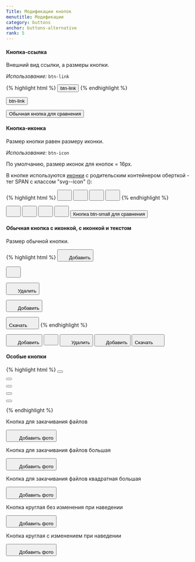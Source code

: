```yaml
---
Title: Модификации кнопок
menutitle: Модификации
category: buttons
anchor: buttons-alternative
rank: 5
---
```


#### Кнопка-ссылка

Внешний вид ссылки, а размеры кнопки.

_Использование:_ `btn-link`

{% highlight html %}
  <button class="btn-link">btn-link</button>
{% endhighlight %}

<div class="bs-docs-example">
  <div class="">
  <button class="btn-link">btn-link</button>

  <button class="btn-default ml-10">Обычная кнопка для сравнения</button>
  </div>
</div>

#### Кнопка-иконка

Размер кнопки равен размеру иконки.

_Использование:_ `btn-icon`

По умолчанию, размер иконок для кнопок = 16px.

В кнопке используются <a href="https://infotech-ru.github.io/dsf-common-ui/icons">иконки</a> с родительским контейнером оберткой - тег SPAN с классом "svg--icon" (<span class="svg--icon">):

{% highlight html %}
  <button class="btn-icon"><span class="svg--icon"><svg class="bicolors-plus" width="24" height="24"><use xlink:href="sprite.symbol.svg#bicolors-plus"></use></svg></span></button>
  <button class="btn-icon"><span class="svg--icon"><svg class="bicolors-arrows_reload" width="24" height="24"><use xlink:href="sprite.symbol.svg#bicolors-arrows_reload"></use></svg></span></button>
  <button class="btn-icon"><span class="svg--icon svg-danger"><svg class="bicolors-delete" width="24" height="24"><use xlink:href="sprite.symbol.svg#bicolors-delete"></use></svg></span></button>
  <button class="btn-icon btn-icon_h20"><span class="svg--icon"><svg class="bicolors-plus__24vb" width="24" height="24"><use xlink:href="sprite.symbol.svg#bicolors-plus__24vb"></use></svg></span></button>
{% endhighlight %}
<div class="bs-docs-example">
  <div class="">
  <button class="btn-icon"><span class="svg--icon"><svg class="bicolors-plus" width="24" height="24"><use xlink:href="/dsf-common-ui/dist/sprite.symbol.svg#bicolors-plus"></use></svg></span></button>
  <button class="btn-icon ml-10"><span class="svg--icon"><svg class="bicolors-arrows_reload" width="24" height="24"><use xlink:href="/dsf-common-ui/dist/sprite.symbol.svg#bicolors-arrows_reload"></use></svg></span></button>
  <button class="btn-icon ml-10"><span class="svg--icon svg-danger"><svg class="bicolors-delete" width="24" height="24"><use xlink:href="/dsf-common-ui/dist/sprite.symbol.svg#bicolors-delete"></use></svg></span></button>
  <button class="btn-icon btn-icon_h20 ml-10"><span class="svg--icon"><svg class="bicolors-plus__24vb" width="24" height="24"><use xlink:href="/dsf-common-ui/dist/sprite.symbol.svg#bicolors-plus__24vb"></use></svg></span></button>
  <button class="btn-default btn-small ml-10">Кнопка btn-small для сравнения</button>
  </div>
</div>

#### Обычная кнопка c иконкой, с иконкой и текстом

Размер обычной кнопки.

{% highlight html %}
  <button class="btn-link"><span class="svg--icon"><svg class="bicolors-plus" width="24" height="24"><use xlink:href="sprite.symbol.svg#bicolors-plus"></use></svg></span><span class="btn-text">Добавить</span></button>
  
  <button class="btn-success__outline"><span class="svg--icon"><svg class="bicolors-filter" width="24" height="24"><use xlink:href="sprite.symbol.svg#bicolors-filter"></use></svg></span></button>

  <button class="btn-danger__outline"><span class="svg--icon"><svg class="bicolors-delete" width="24" height="24"><use xlink:href="sprite.symbol.svg#bicolors-delete"></use></svg></span><span class="btn-text">Удалить</span></button>

  <button class="btn-primary"><span class="svg--icon"><svg class="bicolors-plus" width="24" height="24"><use xlink:href="sprite.symbol.svg#bicolors-plus"></use></svg></span><span class="btn-text">Добавить</span></button>

  <button class="btn-primary__outline"><span class="btn-text">Скачать</span><span class="svg--icon"><svg class="bicolors-export" width="24" height="24"><use xlink:href="sprite.symbol.svg#bicolors-export"></use></svg></span></button>
{% endhighlight %}

<div class="bs-docs-example">
  <button class="btn-link"><span class="svg--icon"><svg  class="bicolors-plus" width="24" height="24"><use xlink:href="/dsf-common-ui/dist/sprite.symbol.svg#bicolors-plus"></use></svg></span><span class="btn-text">Добавить</span></button>
  <button class="btn-success__outline ml-10"><span class="svg--icon"><svg  class="bicolors-filter" width="24" height="24"><use xlink:href="/dsf-common-ui/dist/sprite.symbol.svg#bicolors-filter"></use></svg></span></button>
  <button class="btn-danger__outline ml-10"><span class="svg--icon"><svg class="bicolors-delete" width="24" height="24"><use xlink:href="/dsf-common-ui/dist/sprite.symbol.svg#bicolors-delete"></use></svg></span><span class="btn-text">Удалить</span></button>
  <button class="btn-primary ml-10"><span class="svg--icon"><svg class="bicolors-plus" width="24" height="24"><use xlink:href="/dsf-common-ui/dist/sprite.symbol.svg#bicolors-plus"></use></svg></span><span class="btn-text">Добавить</span></button>
  <button class="btn-primary__outline ml-10"><span class="btn-text">Скачать</span><span class="svg--icon"><svg class="bicolors-export" width="24" height="24"><use xlink:href="/dsf-common-ui/dist/sprite.symbol.svg#bicolors-export"></use></svg></span></button>
</div>



#### Особые кнопки

{% highlight html %}
<button class="btn-download"><span class="btn-download_inner"><?= Icons::withText('bicolors-photo', Yii::t('app', 'Добавить фото')) ?></span></button>

<button class="btn-download btn-download__large"><span class="btn-download_inner"><?= Icons::withText('bicolors-photo__24vb', Yii::t('app', 'Добавить фото')) ?></span></button>

<button class="btn-download btn-download__square"><span class="btn-download_inner"><?= Icons::withText('bicolors-photo__24vb', Yii::t('app', 'Добавить фото')) ?></span></button>

<button class="btn-download btn-download__circle"><span class="btn-download_inner"><?= Icons::withText('bicolors-photo__24vb', Yii::t('app', 'Добавить фото')) ?></span></button>
>
<div class="blockBusinessCardLeft">
    <div class="blockBusinessCardLeft_image blockBusinessCardLeft_image__personal">
      <button class="btn-download btn-download__circle btn-download__onHover p-absolute top-0"><span class="btn-download_inner"><?= Icons::withText('bicolors-photo__24vb', Yii::t('app', 'Добавить фото')) ?></span></button>
    </div>
</div>

{% endhighlight %}
<div class="bs-docs-example">
    <div class="row">
        <div class="col-3">
            <p>Кнопка для закачивания файлов</p>
            <button class="btn-download">
                <span class="btn-download_inner">
                    <span class="svg--icon"><svg width="24" height="24"><use xlink:href="/dsf-common-ui/dist/sprite.symbol.svg#bicolors-photo"></use></svg></span>
                    <span class="btn-text">Добавить фото</span>
                </span>
            </button>
        </div>
        <div class="col-3">
            <p>Кнопка для закачивания файлов большая</p>
            <button class="btn-download btn-download__large">
                <span class="btn-download_inner">
                    <span class="svg--icon"><svg width="24" height="24"><use xlink:href="/dsf-common-ui/dist/sprite.symbol.svg#bicolors-photo__24vb"></use></svg></span>
                    <span class="btn-text">Добавить фото</span>
                </span>
            </button>
        </div>
        <div class="col-3">
            <p>Кнопка для закачивания файлов квадратная большая</p>
            <button class="btn-download btn-download__square">
                <span class="btn-download_inner">
                    <span class="svg--icon"><svg width="24" height="24"><use xlink:href="/dsf-common-ui/dist/sprite.symbol.svg#bicolors-photo__24vb"></use></svg></span>
                    <span class="btn-text">Добавить фото</span>
                </span>
            </button>
        </div>
        <div class="col-3">
            <p>Кнопка круглая без изменения при наведении</p>
            <button class="btn-download btn-download__circle">
                <span class="btn-download_inner">
                    <span class="svg--icon"><svg width="24" height="24"><use xlink:href="/dsf-common-ui/dist/sprite.symbol.svg#bicolors-photo__24vb"></use></svg></span>
                    <span class="btn-text">Добавить фото</span>
                </span>
            </button>
            <div class="mt-10">
                <p>Кнопка круглая с изменением при наведении</p>
                <div class="blockBusinessCardLeft">
                    <div class="blockBusinessCardLeft_image blockBusinessCardLeft_image__personal">
                        <button class="btn-download btn-download__circle btn-download__onHover">
                            <span class="btn-download_inner">
                                <span class="svg--icon"><svg width="24" height="24"><use xlink:href="/dsf-common-ui/dist/sprite.symbol.svg#bicolors-photo__24vb"></use></svg></span>
                                <span class="btn-text">Добавить фото</span>
                            </span>
                        </button>
                    </div>
                </div>
            </div>
        </div>
    </div>
</div>